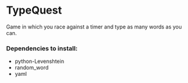 # TypeQuest

Game in which you race against a timer and type as many words as you can.

### Dependencies to install: ###
- python-Levenshtein
- random_word
- yaml
